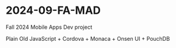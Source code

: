 # 2024-09-FA-MAD
 
Fall 2024 Mobile Apps Dev project

Plain Old JavaScript + Cordova + Monaca + Onsen UI + PouchDB